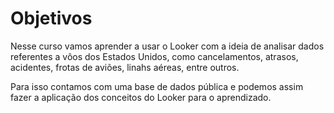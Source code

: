 # Objetivos
Nesse curso vamos aprender a usar o Looker com a ideia de analisar dados referentes a vôos dos Estados Unidos, como cancelamentos, atrasos, acidentes, frotas de aviões, linahs aéreas, entre outros.

Para isso contamos com uma base de dados pública e podemos assim fazer a aplicação dos conceitos do Looker para o aprendizado.